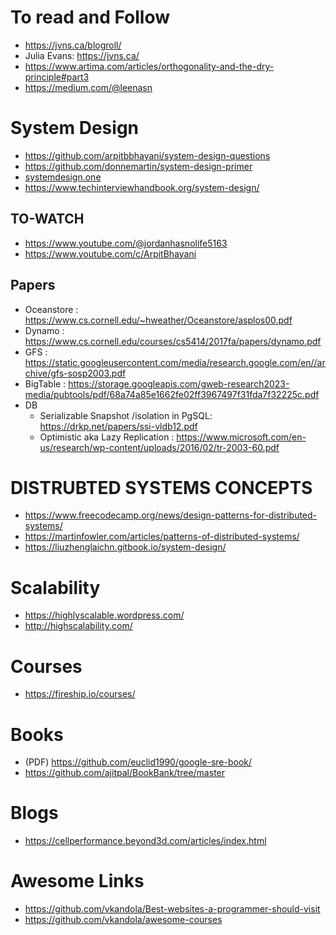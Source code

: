 # To read and Follow
- https://jvns.ca/blogroll/
- Julia Evans: https://jvns.ca/
- https://www.artima.com/articles/orthogonality-and-the-dry-principle#part3
- https://medium.com/@leenasn

# System Design
- https://github.com/arpitbbhayani/system-design-questions
- https://github.com/donnemartin/system-design-primer
- [systemdesign.one](https://systemdesign.one/categories/)
- https://www.techinterviewhandbook.org/system-design/

## TO-WATCH
- https://www.youtube.com/@jordanhasnolife5163
- https://www.youtube.com/c/ArpitBhayani

## Papers
- Oceanstore : https://www.cs.cornell.edu/~hweather/Oceanstore/asplos00.pdf
- Dynamo : https://www.cs.cornell.edu/courses/cs5414/2017fa/papers/dynamo.pdf
- GFS : https://static.googleusercontent.com/media/research.google.com/en//archive/gfs-sosp2003.pdf
- BigTable : https://storage.googleapis.com/gweb-research2023-media/pubtools/pdf/68a74a85e1662fe02ff3967497f31fda7f32225c.pdf
- DB
   - Serializable Snapshot /isolation in PgSQL: https://drkp.net/papers/ssi-vldb12.pdf
   - Optimistic aka Lazy Replication : https://www.microsoft.com/en-us/research/wp-content/uploads/2016/02/tr-2003-60.pdf
   
# DISTRUBTED SYSTEMS CONCEPTS
- https://www.freecodecamp.org/news/design-patterns-for-distributed-systems/
- https://martinfowler.com/articles/patterns-of-distributed-systems/
- https://liuzhenglaichn.gitbook.io/system-design/

# Scalability
- https://highlyscalable.wordpress.com/
- http://highscalability.com/

# Courses
- https://fireship.io/courses/

# Books
- (PDF) https://github.com/euclid1990/google-sre-book/
- https://github.com/ajitpal/BookBank/tree/master

# Blogs
- https://cellperformance.beyond3d.com/articles/index.html
  
# Awesome Links
- https://github.com/vkandola/Best-websites-a-programmer-should-visit
- https://github.com/vkandola/awesome-courses
